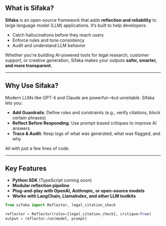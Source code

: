 ## What is Sifaka?

**Sifaka** is an open-source framework that adds **reflection and reliability** to large language model (LLM) applications. It’s built to help developers:

- Catch hallucinations before they reach users  
- Enforce rules and tone consistency  
- Audit and understand LLM behavior  

Whether you're building AI-powered tools for legal research, customer support, or creative generation, Sifaka makes your outputs **safer, smarter, and more transparent.**

---

## Why Use Sifaka?

Modern LLMs like GPT-4 and Claude are powerful—but unreliable. Sifaka lets you:

- **Add Guardrails**: Define rules and constraints (e.g., verify citations, block certain phrases)  
- **Reflect Before Responding**: Use prompt-based critiques to improve AI answers  
- **Trace & Audit**: Keep logs of what was generated, what was flagged, and why  

All with just a few lines of code.

---

## Key Features

- **Python SDK** (TypeScript coming soon)  
- **Modular reflection pipeline**  
- **Plug-and-play with OpenAI, Anthropic, or open-source models**  
- **Works with LangChain, LlamaIndex, and other LLM toolkits**

```python
from sifaka import Reflector, legal_citation_check

reflector = Reflector(rules=[legal_citation_check], critique=True)
output = reflector.run(model, prompt)
